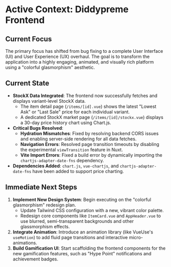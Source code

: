 # Active Context: Diddypreme Frontend

## Current Focus
The primary focus has shifted from bug fixing to a complete User Interface (UI) and User Experience (UX) overhaul. The goal is to transform the application into a highly engaging, animated, and visually rich platform using a "colorful glasmorphism" aesthetic.

## Current State
- **StockX Data Integrated**: The frontend now successfully fetches and displays variant-level StockX data.
    - The item detail page (`/items/[id].vue`) shows the latest "Lowest Ask" or "Last Sale" price for each individual variant.
    - A dedicated StockX market page (`/items/[id]/stockx.vue`) displays a 30-day price history chart using Chart.js.
- **Critical Bugs Resolved**:
    - **Hydration Mismatches**: Fixed by resolving backend CORS issues and enabling server-side rendering for all data fetches.
    - **Navigation Errors**: Resolved page transition timeouts by disabling the experimental `viewTransition` feature in Nuxt.
    - **Vite Import Errors**: Fixed a build error by dynamically importing the `chartjs-adapter-date-fns` dependency.
- **Dependencies Added**: `chart.js`, `vue-chartjs`, and `chartjs-adapter-date-fns` have been added to support price charting.

## Immediate Next Steps
1.  **Implement New Design System**: Begin executing on the "colorful glasmorphism" redesign plan.
    -   Update Tailwind CSS configuration with a new, vibrant color palette.
    -   Redesign core components like `ItemCard.vue` and `AppHeader.vue` to use blurred, semi-transparent backgrounds and other glassmorphism effects.
2.  **Integrate Animation**: Introduce an animation library (like VueUse's `useMotion`) to add fluid page transitions and interactive micro-animations.
3.  **Build Gamification UI**: Start scaffolding the frontend components for the new gamification features, such as "Hype Point" notifications and achievement badges. 